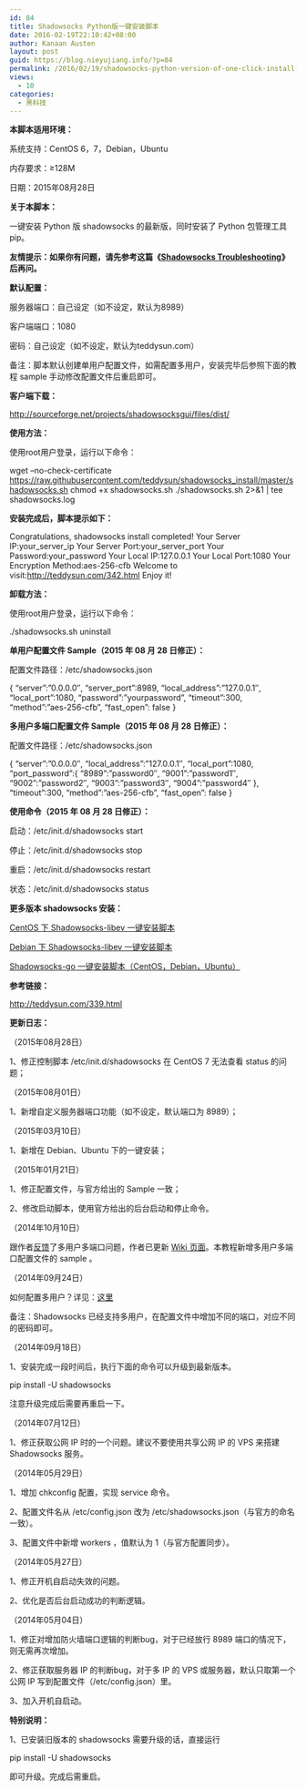 ```yaml
---
id: 84
title: Shadowsocks Python版一键安装脚本
date: 2016-02-19T22:10:42+08:00
author: Kanaan Austen
layout: post
guid: https://blog.nieyujiang.info/?p=84
permalink: /2016/02/19/shadowsocks-python-version-of-one-click-install-scripts/
views:
  - 10
categories:
  - 黑科技
---
```

**本脚本适用环境：**
  
系统支持：CentOS 6，7，Debian，Ubuntu
  
内存要求：≥128M
  
日期：2015年08月28日

**关于本脚本：**
  
一键安装 Python 版 shadowsocks 的最新版，同时安装了 Python 包管理工具 pip。
  
**友情提示：如果你有问题，请先参考这篇《[Shadowsocks Troubleshooting](http://teddysun.com/399.html)》后再问。**

**默认配置：**
  
服务器端口：自己设定（如不设定，默认为8989）
  
客户端端口：1080
  
密码：自己设定（如不设定，默认为teddysun.com）
  
备注：脚本默认创建单用户配置文件，如需配置多用户，安装完毕后参照下面的教程 sample 手动修改配置文件后重启即可。

**客户端下载：**
  
<http://sourceforge.net/projects/shadowsocksgui/files/dist/>

**使用方法：**
  
使用root用户登录，运行以下命令：

wget &#8211;no-check-certificate https://raw.githubusercontent.com/teddysun/shadowsocks_install/master/shadowsocks.sh chmod +x shadowsocks.sh ./shadowsocks.sh 2>&1 | tee shadowsocks.log

**安装完成后，脚本提示如下：**

Congratulations, shadowsocks install completed! Your Server IP:your\_server\_ip Your Server Port:your\_server\_port Your Password:your_password Your Local IP:127.0.0.1 Your Local Port:1080 Your Encryption Method:aes-256-cfb Welcome to visit:http://teddysun.com/342.html Enjoy it!

**卸载方法：**
  
使用root用户登录，运行以下命令：

./shadowsocks.sh uninstall

**单用户配置文件 Sample（2015 年 08 月 28 日修正）：**
  
配置文件路径：/etc/shadowsocks.json

{ &#8220;server&#8221;:&#8221;0.0.0.0&#8243;, &#8220;server\_port&#8221;:8989, &#8220;local\_address&#8221;:&#8221;127.0.0.1&#8243;, &#8220;local\_port&#8221;:1080, &#8220;password&#8221;:&#8221;yourpassword&#8221;, &#8220;timeout&#8221;:300, &#8220;method&#8221;:&#8221;aes-256-cfb&#8221;, &#8220;fast\_open&#8221;: false }

**多用户多端口配置文件 Sample（2015 年 08 月 28 日修正）：**
  
配置文件路径：/etc/shadowsocks.json

{ &#8220;server&#8221;:&#8221;0.0.0.0&#8243;, &#8220;local\_address&#8221;:&#8221;127.0.0.1&#8243;, &#8220;local\_port&#8221;:1080, &#8220;port\_password&#8221;:{ &#8220;8989&#8221;:&#8221;password0&#8243;, &#8220;9001&#8221;:&#8221;password1&#8243;, &#8220;9002&#8221;:&#8221;password2&#8243;, &#8220;9003&#8221;:&#8221;password3&#8243;, &#8220;9004&#8221;:&#8221;password4&#8243; }, &#8220;timeout&#8221;:300, &#8220;method&#8221;:&#8221;aes-256-cfb&#8221;, &#8220;fast\_open&#8221;: false }

**使用命令（2015 年 08 月 28 日修正）：**
  
启动：/etc/init.d/shadowsocks start
  
停止：/etc/init.d/shadowsocks stop
  
重启：/etc/init.d/shadowsocks restart
  
状态：/etc/init.d/shadowsocks status

**更多版本 shadowsocks 安装：**
  
[CentOS 下 Shadowsocks-libev 一键安装脚本](http://teddysun.com/357.html)
  
[Debian 下 Shadowsocks-libev 一键安装脚本](http://teddysun.com/358.html)
  
[Shadowsocks-go 一键安装脚本（CentOS，Debian，Ubuntu）](http://teddysun.com/392.html)

**参考链接：**
  
<http://teddysun.com/339.html>

**更新日志：**
  
（2015年08月28日）
  
1、修正控制脚本 /etc/init.d/shadowsocks 在 CentOS 7 无法查看 status 的问题；
  
（2015年08月01日）
  
1、新增自定义服务器端口功能（如不设定，默认端口为 8989）；
  
（2015年03月10日）
  
1、新增在 Debian、Ubuntu 下的一键安装；
  
（2015年01月21日）
  
1、修正配置文件，与官方给出的 Sample 一致；
  
2、修改启动脚本，使用官方给出的后台启动和停止命令。
  
（2014年10月10日）
  
跟作者[反馈](https://github.com/clowwindy/shadowsocks/issues/195)了多用户多端口问题，作者已更新 [Wiki 页面](https://github.com/clowwindy/shadowsocks/wiki/Configure-Multiple-Users)。本教程新增多用户多端口配置文件的 sample 。
  
（2014年09月24日）
  
如何配置多用户？详见：[这里](https://github.com/clowwindy/shadowsocks/wiki/Configure-Multiple-Users)
  
备注：Shadowsocks 已经支持多用户，在配置文件中增加不同的端口，对应不同的密码即可。
  
（2014年09月18日）
  
1、安装完成一段时间后，执行下面的命令可以升级到最新版本。

pip install -U shadowsocks

注意升级完成后需要再重启一下。
  
（2014年07月12日）
  
1、修正获取公网 IP 时的一个问题。建议不要使用共享公网 IP 的 VPS 来搭建 Shadowsocks 服务。
  
（2014年05月29日）
  
1、增加 chkconfig 配置，实现 service 命令。
  
2、配置文件名从 /etc/config.json 改为 /etc/shadowsocks.json（与官方的命名一致）。
  
3、配置文件中新增 workers ，值默认为 1（与官方配置同步）。
  
（2014年05月27日）
  
1、修正开机自启动失效的问题。
  
2、优化是否后台启动成功的判断逻辑。
  
（2014年05月04日）
  
1、修正对增加防火墙端口逻辑的判断bug，对于已经放行 8989 端口的情况下，则无需再次增加。
  
2、修正获取服务器 IP 的判断bug，对于多 IP 的 VPS 或服务器，默认只取第一个公网 IP 写到配置文件（/etc/config.json）里。
  
3、加入开机自启动。

**特别说明：**
  
1、已安装旧版本的 shadowsocks 需要升级的话，直接运行

pip install -U shadowsocks

即可升级。完成后需重启。